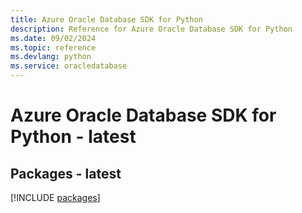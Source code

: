 ```yaml
---
title: Azure Oracle Database SDK for Python
description: Reference for Azure Oracle Database SDK for Python
ms.date: 09/02/2024
ms.topic: reference
ms.devlang: python
ms.service: oracledatabase
---
```

# Azure Oracle Database SDK for Python - latest
## Packages - latest
[!INCLUDE [packages](oracle-database-index.md)]